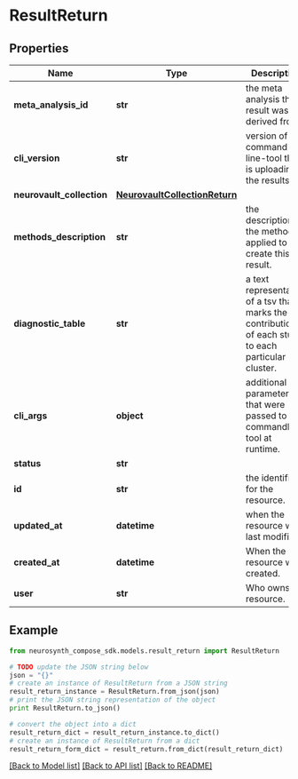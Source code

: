 # ResultReturn


## Properties
Name | Type | Description | Notes
------------ | ------------- | ------------- | -------------
**meta_analysis_id** | **str** | the meta analysis this result was derived from. | [optional] 
**cli_version** | **str** | version of the command-line-tool that is uploading the results.  | [optional] 
**neurovault_collection** | [**NeurovaultCollectionReturn**](NeurovaultCollectionReturn.md) |  | [optional] 
**methods_description** | **str** | the description of the methods applied to create this result. | [optional] 
**diagnostic_table** | **str** | a text representation of a tsv that marks the contribution of each study to each particular cluster. | [optional] 
**cli_args** | **object** | additional parameters that were passed to the commandline tool at runtime.  | [optional] 
**status** | **str** |  | [optional] 
**id** | **str** | the identifier for the resource. | [optional] 
**updated_at** | **datetime** | when the resource was last modified. | [optional] [readonly] 
**created_at** | **datetime** | When the resource was created. | [optional] [readonly] 
**user** | **str** | Who owns the resource. | [optional] 

## Example

```python
from neurosynth_compose_sdk.models.result_return import ResultReturn

# TODO update the JSON string below
json = "{}"
# create an instance of ResultReturn from a JSON string
result_return_instance = ResultReturn.from_json(json)
# print the JSON string representation of the object
print ResultReturn.to_json()

# convert the object into a dict
result_return_dict = result_return_instance.to_dict()
# create an instance of ResultReturn from a dict
result_return_form_dict = result_return.from_dict(result_return_dict)
```
[[Back to Model list]](../README.md#documentation-for-models) [[Back to API list]](../README.md#documentation-for-api-endpoints) [[Back to README]](../README.md)


